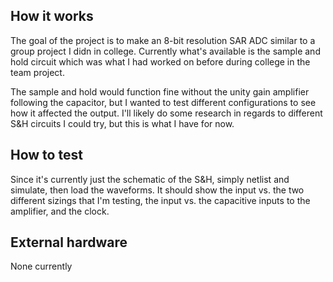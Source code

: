 <!---

This file is used to generate your project datasheet. Please fill in the information below and delete any unused
sections.

You can also include images in this folder and reference them in the markdown. Each image must be less than
512 kb in size, and the combined size of all images must be less than 1 MB.
-->

## How it works

The goal of the project is to make an 8-bit resolution SAR ADC similar to a group project I didn in college. Currently what's available is the sample and hold circuit which was what I had worked on before during college in the team project.

The sample and hold would function fine without the unity gain amplifier following the capacitor, but I wanted to test different configurations to see how it affected the output. I'll likely do some research in regards to different S&H circuits I could try, but this is what I have for now.

## How to test

Since it's currently just the schematic of the S&H, simply netlist and simulate, then load the waveforms. It should show the input vs. the two different sizings that I'm testing, the input vs. the capacitive inputs to the amplifier, and the clock.

## External hardware

None currently
